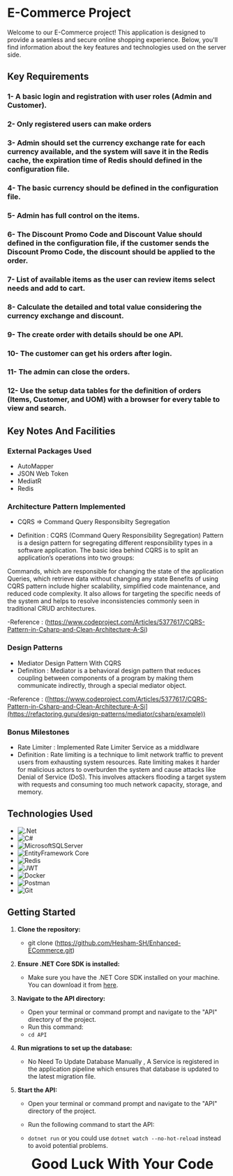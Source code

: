 # E-Commerce Project

Welcome to our E-Commerce project! This application is designed to provide a seamless and secure online shopping experience. Below, you'll find information about the key features and technologies used on the server side.

## Key Requirements

### 1- A basic login and registration with user roles (Admin and Customer).
### 2- Only registered users can make orders
### 3- Admin should set the currency exchange rate for each currency available, and the system will save it in the Redis cache, the expiration time of Redis should defined in the configuration file.
### 4- The basic currency should be defined in the configuration file.
### 5- Admin has full control on the items.
### 6- The Discount Promo Code and Discount Value should defined in the configuration file, if the customer sends the Discount Promo Code, the discount should be applied to the order.
### 7- List of available items as the user can review items select needs and add to cart.
### 8- Calculate the detailed and total value considering the currency exchange and discount.
### 9- The create order with details should be one API.
### 10- The customer can get his orders after login.
### 11- The admin can close the orders.
### 12- Use the setup data tables for the definition of orders (Items, Customer, and UOM) with a browser for every table to view and search.

## Key Notes And Facilities
### External Packages Used
- AutoMapper
- JSON Web Token
- MediatR
- Redis

### Architecture Pattern Implemented
- CQRS => Command Query Responsibilty Segregation

- Definition : CQRS (Command Query Responsibility Segregation) Pattern is a design pattern for segregating different responsibility types in a software application. The basic idea behind CQRS is to split an application’s operations into two groups:

Commands, which are responsible for changing the state of the application
Queries, which retrieve data without changing any state
Benefits of using CQRS pattern include higher scalability, simplified code maintenance, and reduced code complexity. It also allows for targeting the specific needs of the system and helps to resolve inconsistencies commonly seen in traditional CRUD architectures.

-Reference : (https://www.codeproject.com/Articles/5377617/CQRS-Pattern-in-Csharp-and-Clean-Architecture-A-Si)

### Design Patterns 
- Mediator Design Pattern With CQRS
- Definition : Mediator is a behavioral design pattern that reduces coupling between components of a program by making them communicate indirectly, through a special mediator object.

-Reference : ([https://www.codeproject.com/Articles/5377617/CQRS-Pattern-in-Csharp-and-Clean-Architecture-A-Si](https://refactoring.guru/design-patterns/mediator/csharp/example))

### Bonus Milestones
- Rate Limiter : Implemented Rate Limiter Service as a middlware
- Definition : Rate limiting is a technique to limit network traffic to prevent users from exhausting system resources. Rate limiting makes it harder for malicious actors to overburden                  the system and cause attacks like Denial of Service (DoS). This involves attackers flooding a target system with requests and consuming too much network capacity,                         storage, and memory.
## Technologies Used
- ![.Net](https://img.shields.io/badge/.NET-5C2D91?style=for-the-badge&logo=.net&logoColor=white)
- ![C#](https://img.shields.io/badge/c%23-%23239120.svg?style=for-the-badge&logo=csharp&logoColor=white)
- ![MicrosoftSQLServer](https://img.shields.io/badge/Microsoft%20SQL%20Server-CC2927?style=for-the-badge&logo=microsoft%20sql%20server&logoColor=white)
- ![EntityFramework Core](https://img.shields.io/badge/Entity%20Framework%20Core-626CD9?style=for-the-badge&logo=entity%20framework%20core&logoColor=white)
- ![Redis](https://img.shields.io/badge/redis-%23DD0031.svg?style=for-the-badge&logo=redis&logoColor=white)
- ![JWT](https://img.shields.io/badge/JWT-black?style=for-the-badge&logo=JSON%20web%20tokens)
- ![Docker](https://img.shields.io/badge/docker-%230db7ed.svg?style=for-the-badge&logo=docker&logoColor=white)
- ![Postman](https://img.shields.io/badge/Postman-FF6C37?style=for-the-badge&logo=postman&logoColor=white)
- ![Git](https://img.shields.io/badge/git-%23F05033.svg?style=for-the-badge&logo=git&logoColor=white)


## Getting Started
1. **Clone the repository:**
   - git clone (https://github.com/Hesham-SH/Enhanced-ECommerce.git)

2. **Ensure .NET Core SDK is installed:**
   - Make sure you have the .NET Core SDK installed on your machine. You can download it from [here](https://dotnet.microsoft.com/download).

3. **Navigate to the API directory:**
   - Open your terminal or command prompt and navigate to the "API" directory of the project.
   - Run this command:
   - ```cd API```

3. **Run migrations to set up the database:**
   - No Need To Update Database Manually , A Service is registered in the application pipeline which ensures that database is updated to the latest migration file.

3. **Start the API:**
   - Open your terminal or command prompt and navigate to the "API" directory of the project.
  
   - Run the following command to start the API:
   - ```dotnet run``` or you could use ```dotnet watch --no-hot-reload``` instead to avoid potential problems.


   **<p style="font-size: 2rem; text-align: center; margin:auto;"><strong>Good Luck With Your Code</strong></p>**
